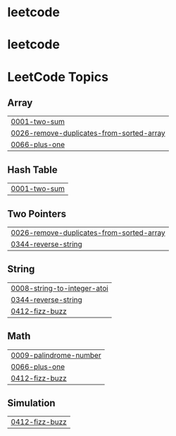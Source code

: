 # leetcode
# leetcode

<!---LeetCode Topics Start-->
# LeetCode Topics
## Array
|  |
| ------- |
| [0001-two-sum](https://github.com/mohmdsaalim/leetcode/tree/master/0001-two-sum) |
| [0026-remove-duplicates-from-sorted-array](https://github.com/mohmdsaalim/leetcode/tree/master/0026-remove-duplicates-from-sorted-array) |
| [0066-plus-one](https://github.com/mohmdsaalim/leetcode/tree/master/0066-plus-one) |
## Hash Table
|  |
| ------- |
| [0001-two-sum](https://github.com/mohmdsaalim/leetcode/tree/master/0001-two-sum) |
## Two Pointers
|  |
| ------- |
| [0026-remove-duplicates-from-sorted-array](https://github.com/mohmdsaalim/leetcode/tree/master/0026-remove-duplicates-from-sorted-array) |
| [0344-reverse-string](https://github.com/mohmdsaalim/leetcode/tree/master/0344-reverse-string) |
## String
|  |
| ------- |
| [0008-string-to-integer-atoi](https://github.com/mohmdsaalim/leetcode/tree/master/0008-string-to-integer-atoi) |
| [0344-reverse-string](https://github.com/mohmdsaalim/leetcode/tree/master/0344-reverse-string) |
| [0412-fizz-buzz](https://github.com/mohmdsaalim/leetcode/tree/master/0412-fizz-buzz) |
## Math
|  |
| ------- |
| [0009-palindrome-number](https://github.com/mohmdsaalim/leetcode/tree/master/0009-palindrome-number) |
| [0066-plus-one](https://github.com/mohmdsaalim/leetcode/tree/master/0066-plus-one) |
| [0412-fizz-buzz](https://github.com/mohmdsaalim/leetcode/tree/master/0412-fizz-buzz) |
## Simulation
|  |
| ------- |
| [0412-fizz-buzz](https://github.com/mohmdsaalim/leetcode/tree/master/0412-fizz-buzz) |
<!---LeetCode Topics End-->